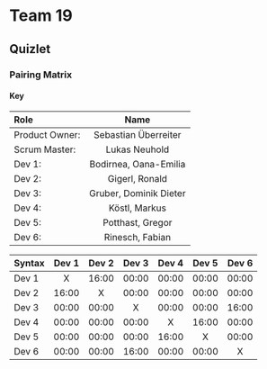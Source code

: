 # Team 19

## Quizlet

### Pairing Matrix

#### Key

| Role            | Name                    |
| :---            |    :----:               |
| Product Owner:  | Sebastian Überreiter    |
| Scrum Master:   | Lukas Neuhold           |
| Dev 1:          | Bodirnea, Oana-Emilia   |
| Dev 2:          | Gigerl, Ronald          |
| Dev 3:          | Gruber, Dominik Dieter  |
| Dev 4:          | Köstl, Markus           |
| Dev 5:          | Potthast, Gregor        |
| Dev 6:          | Rinesch, Fabian         |

| Syntax      | Dev 1       | Dev 2       | Dev 3       | Dev 4       | Dev 5       | Dev 6       |
| :---        |    :----:   |    :----:   |    :----:   |    :----:   |    :----:   |    :----:   |
| Dev 1       | X           | 16:00       | 00:00       | 00:00       | 00:00       | 00:00       |
| Dev 2       | 16:00       | X           | 00:00       | 00:00       | 00:00       | 00:00       |
| Dev 3       | 00:00       | 00:00       | X           | 00:00       | 00:00       | 16:00       |
| Dev 4       | 00:00       | 00:00       | 00:00       | X           | 16:00       | 00:00       |
| Dev 5       | 00:00       | 00:00       | 00:00       | 16:00       | X           | 00:00       |
| Dev 6       | 00:00       | 00:00       | 16:00       | 00:00       | 00:00       | X           |
